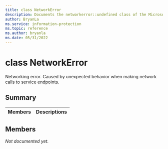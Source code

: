 ```yaml
---
title: class NetworkError 
description: Documents the networkerror::undefined class of the Microsoft Information Protection (MIP) SDK.
author: BryanLa
ms.service: information-protection
ms.topic: reference
ms.author: bryanla
ms.date: 05/31/2022
---
```


# class NetworkError 
Networking error. Caused by unexpected behavior when making network calls to service endpoints.
  
## Summary
 Members                        | Descriptions                                
--------------------------------|---------------------------------------------
  
## Members
_Not documented yet._
